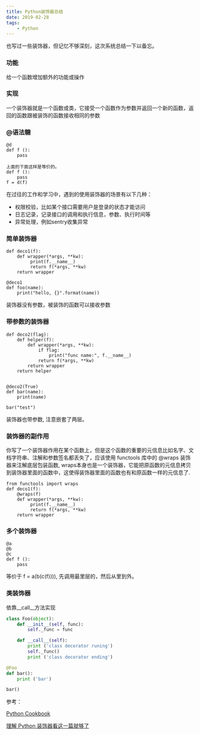 ```yaml
---
title: Python装饰器总结
date: 2019-02-28
tags: 
	- Python
---
```



也写过一些装饰器，但记忆不够深刻，这次系统总结一下以备忘。

### 功能
给一个函数增加额外的功能或操作

### 实现

一个装饰器就是一个函数或类，它接受一个函数作为参数并返回一个新的函数，返回的函数跟被装饰的函数接收相同的参数

### @语法糖

	@d
	def f ():
    	pass
    	
    上面的下面这样是等价的。	
    def f ():
    	pass
    f = d(f) 

在过往的工作和学习中，遇到的使用装饰器的场景有以下几种：

* 权限校验，比如某个接口需要用户是登录的状态才能访问
* 日志记录，记录接口的调用和执行信息，参数、执行时间等
* 异常处理，例如sentry收集异常

### 简单装饰器
```pyhton
def deco1(f):
	def wrapper(*args, **kw):
    	 print(f.__name__)
    	 return f(*args, **kw)
    return wrapper
    
@deco1    
def foo(name):
	print("hello, {}".format(name))
```
装饰器没有参数，被装饰的函数可以接收参数

### 带参数的装饰器

```pyhton
def deco2(flag):
    def helper(f):
        def wrapper(*args, **kw):
            if flag:
                print("func name:", f.__name__)
            return f(*args, **kw)
        return wrapper
    return helper


@deco2(True)
def bar(name):
    print(name)

bar("test")
```

装饰器也带参数, 注意嵌套了两层。

### 装饰器的副作用

你写了一个装饰器作用在某个函数上，但是这个函数的重要的元信息比如名字、文档字符串、注解和参数签名都丢失了，应该使用 functools 库中的 @wraps 装饰器来注解底层包装函数, wraps本身也是一个装饰器，它能把原函数的元信息拷贝到装饰器里面的函数中，这使得装饰器里面的函数也有和原函数一样的元信息了.

```pyhton
from functools import wraps
def deco1(f):
	@wraps(f)
	def wrapper(*args, **kw):
    	 print(f.__name__)
    	 return f(*args, **kw)
    return wrapper
```

### 多个装饰器

```
@a
@b
@c
def f ():
    pass
```

等价于 f = a(b(c(f)))), 先调用最里层的，然后从里到外。

### 类装饰器

依靠__call__方法实现

```python
class Foo(object):
    def __init__(self, func):
        self._func = func

    def __call__(self):
        print ('class decorator runing')
        self._func()
        print ('class decorator ending')

@Foo
def bar():
    print ('bar')

bar()
```

参考：

[Python Cookbook](https://python3-cookbook.readthedocs.io/zh_CN/latest/chapters/p09_meta_programming.html)

[理解 Python 装饰器看这一篇就够了](https://foofish.net/python-decorator.html)





    